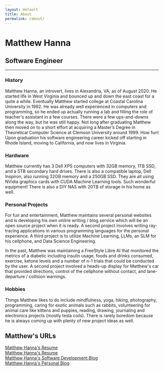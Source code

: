 ```yaml
---
layout: default
title: About
permalink: /about/
---
```

# Matthew Hanna
## Software Engineer
<hr class="hr-plain">

### History
Matthew Hanna, an introvert, lives in Alexandria, VA, as of August 2020. He started life in West Virginia and bounced up and down the east coast for a quite a while. Eventually Matthew started college at Coastal Carolina University in 1992. He was already well experienced in computers and programming, so he ended up actually running a lab and filling the role of teacher's assistant in a few courses. There were a few ups-and-downs along the way, but he was still happy. Not long after graduating Matthew then moved on to a short effort at acquiring a Master’s Degree in Theoretical Computer Science at Clemson University around 1999. How fun! Upon graduation his software engineering career kicked off starting in Rhode Island, moving to California, and now lives in Virginia.

### Hardware
Matthew currently has 3 Dell XPS computers with 32GB memory, 1TB SSD, and a 5TB secondary hard drives. There is also a compatible laptop, Dell Inspiron, also running 32GB memory and a 250GB SSD. They are all using NVidia graphics cards with CUDA Machine Learning tools. Such wonderful equipment! There is also a DIY NAS with 20TB of storage in his home as well.

### Personal Projects
For fun and entertainment, Matthew maintains several personal websites and is developing his own online writing / blog service which will be an open source project when it is ready. A second project involves writing ray-tracing applications in various programming languages for the personal experience. A third project is to utilize Machine Learning, LLMs, an SLM for his cellphone, and Data Science Engineering.

In the past, Matthew was maintaining a FreeStyle Libre AI that monitored the metrics of a diabetic including insulin usage, foods and drinks consumed, exercise, ketone levels and a number of n-1 trials that could be conducted by the user. A second project involved a heads-up display for Matthew's car that provided directions, control of the cellphone without contact, and lane-departure / collision warnings.

### Hobbies
Things Matthew likes to do include mindfulness, yoga, hiking, photography, programming, caring for exotic animals such as rabbits, volunteering for animal care like kittens and puppies, reading, drawing, journaling and electronics projects (mostly tesla coils). There is rarely boredom because he is always coming up with plenty of new project ideas as well.

## Matthew's URLs
[Matthew Hanna's Resume](https://matthewhanna.net)  
[Matthew Hanna's Resume](https://matthewhanna.com)  
[Matthew Hanna's Software Development Blog](https://blog.matthewhanna.net)  
[Matthew Hanna's Personal Blog](https://matthewhanna.me)  
